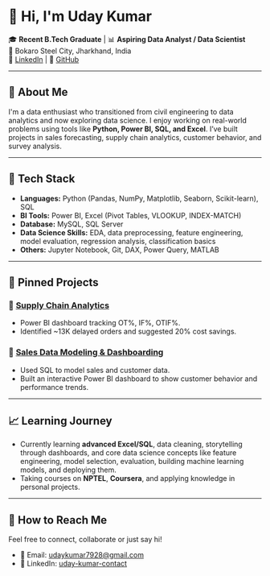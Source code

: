 # 👋 Hi, I'm Uday Kumar

🎓 **Recent B.Tech Graduate** | 📊 **Aspiring Data Analyst / Data Scientist**  
📍 Bokaro Steel City, Jharkhand, India  
🔗 [LinkedIn](http://www.linkedin.com/in/uday-kumar-contact) | 🔗 [GitHub](https://github.com/UdayKumar75)

---

## 🚀 About Me

I'm a data enthusiast who transitioned from civil engineering to data analytics and now exploring data science. I enjoy working on real-world problems using tools like **Python, Power BI, SQL, and Excel**. I’ve built projects in sales forecasting, supply chain analytics, customer behavior, and survey analysis.

---

## 🧰 Tech Stack

- **Languages:** Python (Pandas, NumPy, Matplotlib, Seaborn, Scikit-learn), SQL
- **BI Tools:** Power BI, Excel (Pivot Tables, VLOOKUP, INDEX-MATCH)
- **Database:** MySQL, SQL Server
- **Data Science Skills:** EDA, data preprocessing, feature engineering, model evaluation, regression analysis, classification basics
- **Others:** Jupyter Notebook, Git, DAX, Power Query, MATLAB

---

## 📌 Pinned Projects

### 🔹 [Supply Chain Analytics](https://github.com/UdayKumar75/Supply-Chain-Analytics)
- Power BI dashboard tracking OT%, IF%, OTIF%.
- Identified ~13K delayed orders and suggested 20% cost savings.

### 🔹 [Sales Data Modeling & Dashboarding](https://github.com/UdayKumar75/Sales-Data-Modeling-Dashboarding)
- Used SQL to model sales and customer data.
- Built an interactive Power BI dashboard to show customer behavior and performance trends.

---

## 📈 Learning Journey

- Currently learning **advanced Excel/SQL**, data cleaning, storytelling through dashboards, and core data science concepts like feature engineering, model selection, evaluation, building machine learning models, and deploying them.
- Taking courses on **NPTEL**, **Coursera**, and applying knowledge in personal projects.

---

## 📢 How to Reach Me

Feel free to connect, collaborate or just say hi!
- 📧 Email: udaykumar7928@gmail.com
- 💼 LinkedIn: [uday-kumar-contact](http://www.linkedin.com/in/uday-kumar-contact)


<!--
**UdayKumar75/UdayKumar75** is a ✨ _special_ ✨ repository because its `README.md` (this file) appears on your GitHub profile.

Here are some ideas to get you started:

- 🔭 I’m currently working on ...
- 🌱 I’m currently learning ...
- 👯 I’m looking to collaborate on ...
- 🤔 I’m looking for help with ...
- 💬 Ask me about ...
- 📫 How to reach me: ...
- 😄 Pronouns: ...
- ⚡ Fun fact: ...
-->
